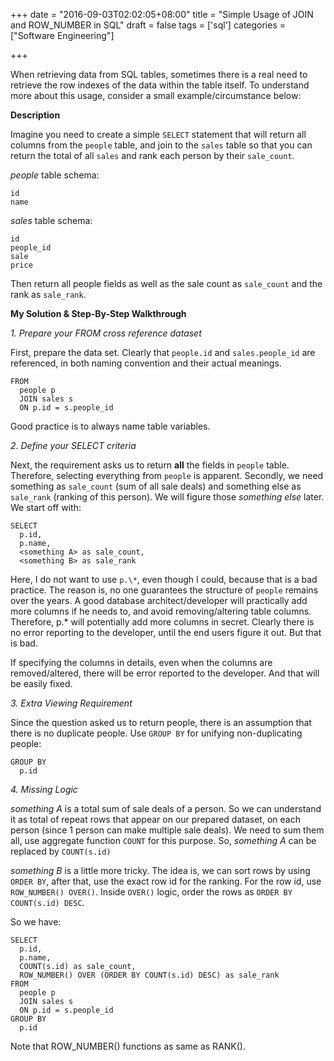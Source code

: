 +++
date = "2016-09-03T02:02:05+08:00"
title = "Simple Usage of JOIN and ROW_NUMBER in SQL"
draft = false
tags = ['sql']
categories = ["Software Engineering"]

+++

When retrieving data from SQL tables, sometimes there is a real need to retrieve the row indexes of the data within the table itself. To understand more about this usage, consider a small example/circumstance below:

**Description**

Imagine you need to create a simple `SELECT` statement that will return all columns from the `people` table, and join to the `sales` table so that you can return the total of all `sales` and rank each person by their `sale_count`.

*people* table schema:

    id  
    name

*sales* table schema:

    id      
    people_id   
    sale     
    price    

Then return all people fields as well as the sale count as `sale_count` and the rank as `sale_rank`.

**My Solution & Step-By-Step Walkthrough**

*1. Prepare your FROM cross reference dataset*

First, prepare the data set. Clearly that `people.id` and `sales.people_id` are referenced, in both naming convention and their actual meanings.

    FROM
      people p
      JOIN sales s
      ON p.id = s.people_id

Good practice is to always name table variables.

*2. Define your SELECT criteria*

Next, the requirement asks us to return **all** the fields in `people` table. Therefore, selecting everything from `people` is apparent. Secondly, we need something as `sale_count` (sum of all sale deals) and something else as `sale_rank` (ranking of this person). We will figure those *something else* later. We start off with:

    SELECT
      p.id,
      p.name,
      <something A> as sale_count,
      <something B> as sale_rank

Here, I do not want to use `p.\*`, even though I could, because that is a bad practice. The reason is, no one guarantees the structure of `people` remains over the years. A good database architect/developer will practically add more columns if he needs to, and avoid removing/altering table columns. Therefore, p.\* will potentially add more columns in secret. Clearly there is no error reporting to the developer, until the end users figure it out. But that is bad.

If specifying the columns in details, even when the columns are removed/altered, there will be error reported to the developer. And that will be easily fixed.

*3. Extra Viewing Requirement*

Since the question asked us to return people, there is an assumption that there is no duplicate people. Use `GROUP BY` for unifying non-duplicating people:

    GROUP BY
      p.id

*4. Missing Logic*

*something A* is a total sum of sale deals of a person. So we can understand it as total of repeat rows that appear on our prepared dataset, on each person (since 1 person can make multiple sale deals). We need to sum them all, use aggregate function `COUNT` for this purpose. So, *something A* can be replaced by `COUNT(s.id)`

*something B* is a little more tricky. The idea is, we can sort rows by using `ORDER BY`, after that, use the exact row id for the ranking. For the row id, use `ROW_NUMBER() OVER()`. Inside `OVER()` logic, order the rows as `ORDER BY COUNT(s.id) DESC`.

So we have:

    SELECT 
      p.id,
      p.name,
      COUNT(s.id) as sale_count,
      ROW_NUMBER() OVER (ORDER BY COUNT(s.id) DESC) as sale_rank
    FROM
      people p
      JOIN sales s
      ON p.id = s.people_id
    GROUP BY
      p.id

Note that ROW_NUMBER() functions as same as RANK().